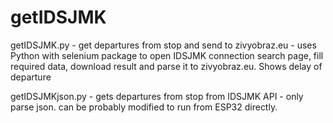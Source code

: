 # getIDSJMK

getIDSJMK.py - get departures from stop and send to zivyobraz.eu - uses Python with selenium package to open IDSJMK connection search page, fill required data, download result and parse it to zivyobraz.eu. Shows delay of departure

getIDSJMKjson.py - gets departures from stop from IDSJMK API - only parse json. can be probably modified to run from ESP32 directly.
